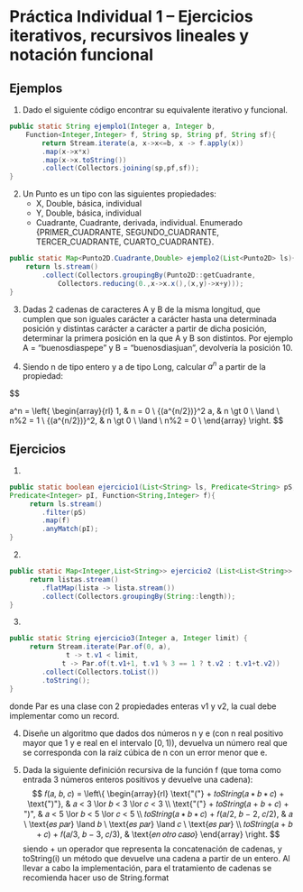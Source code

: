 
# Práctica Individual 1 – Ejercicios iterativos, recursivos lineales y notación funcional

## Ejemplos

1. Dado el siguiente código  encontrar su equivalente iterativo y funcional.

```java
public static String ejemplo1(Integer a, Integer b,
	Function<Integer,Integer> f, String sp, String pf, String sf){
		return Stream.iterate(a, x->x<=b, x -> f.apply(x))
		.map(x->x*x)
		.map(x->x.toString())
		.collect(Collectors.joining(sp,pf,sf));
}
```
2. Un Punto es un tipo con las siguientes propiedades:
	- X, Double, básica, individual
	- Y, Double, básica, individual
	- Cuadrante, Cuadrante, derivada, individual. 
	Enumerado {PRIMER_CUADRANTE, SEGUNDO_CUADRANTE,
TERCER_CUADRANTE, CUARTO_CUADRANTE}.

```java
public static Map<Punto2D.Cuadrante,Double> ejemplo2(List<Punto2D> ls){
	return ls.stream()
		.collect(Collectors.groupingBy(Punto2D::getCuadrante,
			Collectors.reducing(0.,x->x.x(),(x,y)->x+y)));
}
```

3. Dadas 2 cadenas de caracteres A y B de la misma longitud, que cumplen que son iguales
carácter a carácter hasta una determinada posición y distintas carácter a carácter a partir
de dicha posición, determinar la primera posición en la que A y B son distintos. Por
ejemplo A = “buenosdiaspepe” y B = “buenosdiasjuan”, devolvería la posición 10.

4. Siendo n de tipo entero y a de tipo Long, calcular $a^n$ a partir de la propiedad:

$$

a^n = 
\left\{
 \begin{array}{rl}
  1, &  n = 0 \\
   {(a^{n/2})}^2 a, & n \gt 0 \ \land \ n\%2 = 1 \\
   {(a^{n/2})}^2, & n \gt 0 \ \land \ n\%2 = 0 \\
 \end{array}
\right.
$$
## Ejercicios



1.
```java
public static boolean ejercicio1(List<String> ls, Predicate<String> pS,
Predicate<Integer> pI, Function<String,Integer> f){
	 return ls.stream()
		.filter(pS)
		.map(f)
		.anyMatch(pI);
}
```
2. 
```java
public static Map<Integer,List<String>> ejercicio2 (List<List<String>> listas) {
	 return listas.stream()
		.flatMap(lista -> lista.stream())
		.collect(Collectors.groupingBy(String::length));
}
```
3. 
```java
public static String ejercicio3(Integer a, Integer limit) {
	 return Stream.iterate(Par.of(0, a),
			  t -> t.v1 < limit,
			 t -> Par.of(t.v1+1, t.v1 % 3 == 1 ? t.v2 : t.v1+t.v2))
		.collect(Collectors.toList())
		.toString();
}
```
donde Par es una clase con 2 propiedades enteras v1 y v2, la cual debe implementar como
un record.

4. Diseñe un algoritmo que dados dos números n y e (con n real positivo mayor que 1 y
e real en el intervalo $[0,1)$), devuelva un número real que se corresponda con la raíz cúbica
de n con un error menor que e.

5. Dada la siguiente definición recursiva de la función f (que toma como entrada 3
números enteros positivos y devuelve una cadena):
$$
𝑓(𝑎, 𝑏, 𝑐) =  
\left\{
 \begin{array}{rl}
\text{"("} + 𝑡𝑜𝑆𝑡𝑟𝑖𝑛𝑔(𝑎 ∗ 𝑏 ∗ 𝑐) + \text{")"}, & 𝑎 < 3 \lor 𝑏 < 3 \lor 𝑐 < 3 \\
\text{"("} + 𝑡𝑜𝑆𝑡𝑟𝑖𝑛𝑔(𝑎 + 𝑏 + 𝑐) + ")", & 𝑎 < 5 \lor 𝑏 < 5 \lor 𝑐 < 5 \\
𝑡𝑜𝑆𝑡𝑟𝑖𝑛𝑔(𝑎 ∗ 𝑏 ∗ 𝑐) + 𝑓(𝑎/2, 𝑏 − 2, 𝑐/2), & 𝑎 \ \text{𝑒𝑠 𝑝𝑎𝑟} \land 𝑏 \ \text{𝑒𝑠 𝑝𝑎𝑟} \land 𝑐 \ \text{𝑒𝑠 𝑝𝑎𝑟} \\
𝑡𝑜𝑆𝑡𝑟𝑖𝑛𝑔(𝑎 + 𝑏 + 𝑐) + 𝑓(𝑎/3, 𝑏 − 3, 𝑐/3), & \text{𝑒𝑛 𝑜𝑡𝑟𝑜 𝑐𝑎𝑠𝑜}
\end{array}
\right.
$$
siendo + un operador que representa la concatenación de cadenas, y toString(i) un método
que devuelve una cadena a partir de un entero. Al llevar a cabo la implementación, para
el tratamiento de cadenas se recomienda hacer uso de String.format